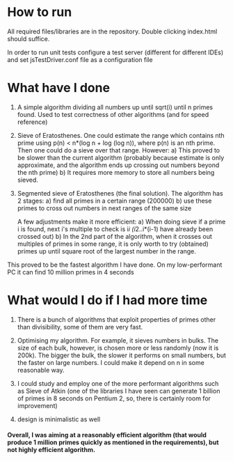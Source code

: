 # How to run

All required files/libraries are in the repository. Double clicking index.html should suffice.


In order to run unit tests configure a test server (different for different IDEs) and set jsTestDriver.conf file as a configuration file

# What have I done
1) A simple algorithm dividing all numbers up until sqrt(i) until n primes found. 
	Used to test correctness of other algorithms (and for speed reference) 


2) Sieve of Eratosthenes. One could estimate the range which contains nth prime using  p(n) < n*(log n + log (log n)), where p(n) is an nth prime.
	Then one could do a sieve over that range. However:
	a) This proved to be slower than the current algorithm 	(probably because estimate is only approximate,
		and the algorithm ends up crossing out numbers beyond the nth prime)
	b) It requires more memory to store all numbers being sieved.

3) Segmented sieve of Eratosthenes (the final solution). The algorithm has 2 stages:
	a) find all primes in a certain range (200000)
	b) use these primes to cross out numbers in next ranges of the same size
	
	A few adjustments make it more efficient:
	a) When doing sieve if a prime i is found, next i's multiple to check is i*i (i*2..i*(i-1) have already been crossed out)
	b) In the 2nd part of the algorithm, when it crosses out multiples of primes in some range, it is only worth to try 
	(obtained) primes up until square root of the largest number in the range.

This proved to be the fastest algorithm I have done. On my low-performant PC it can find 10 million primes in 4 seconds 	

# What would I do if I had more time

1) There is a bunch of algorithms that exploit properties of primes other than divisibility, some of them are very fast.
2) Optimising my algorithm. For example, it sieves numbers in bulks. The size of each bulk, however, is chosen more or less randomly (now it is 200k).
	The bigger the bulk, the slower it performs on small numbers, but the faster on large numbers. I could make it depend on n in some reasonable way. 
	
3) I could study and employ one of the more performant algorithms such as Sieve of Atkin 
	(one of the libraries I have seen can generate 1 billion of primes in 8 seconds on Pentium 2, so, there is certainly room for improvement)
4) design is minimalistic as well
 
#### Overall, I was aiming at a reasonably efficient algorithm (that would produce 1 million primes quickly as mentioned in the requirements), but not highly efficient algorithm. 
	
	
	